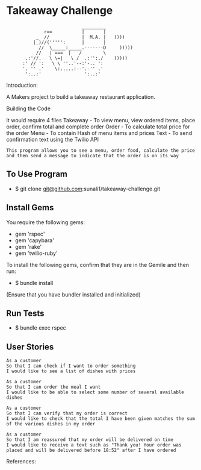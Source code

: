 Takeaway Challenge
==================
```
                            _________
              r==           |       |
           _  //            |  M.A. |   ))))
          |_)//(''''':      |       |
            //  \_____:_____.-------D     )))))
           //   | ===  |   /        \
       .:'//.   \ \=|   \ /  .:'':./    )))))
      :' // ':   \ \ ''..'--:'-.. ':
      '. '' .'    \:.....:--'.-'' .'
       ':..:'                ':..:'

 ```
Introduction:

  A Makers project to build a takeaway restaurant application.

Building the Code

  It would require 4 files
    Takeaway - To view menu, view ordered items,     place order, confirm total and complete order
    Order - To calculate total price for the order
    Menu - To contain Hash of menu items and prices
    Text - To send confirmation text using the Twilio API

    This program allows you to see a menu, order food, calculate the price and then send a message to indicate that the order is on its way  

To Use Program
--------------
- $ git clone git@github.com:sunali1/takeaway-challenge.git

Install Gems
------------
You require the following gems:

- gem 'rspec'
- gem 'capybara'
- gem 'rake'
- gem 'twilio-ruby'

To install the following gems, confirm that they are in the Gemile and then run:

- $ bundle install

(Ensure that you have bundler installed and initialized)

Run Tests
---------

- $ bundle exec rspec

User Stories
-------------

```
As a customer
So that I can check if I want to order something
I would like to see a list of dishes with prices

As a customer
So that I can order the meal I want
I would like to be able to select some number of several available dishes

As a customer
So that I can verify that my order is correct
I would like to check that the total I have been given matches the sum of the various dishes in my order

As a customer
So that I am reassured that my order will be delivered on time
I would like to receive a text such as "Thank you! Your order was placed and will be delivered before 18:52" after I have ordered
```

References:
```
